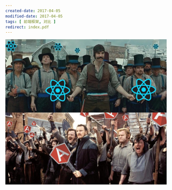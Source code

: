 ```yaml
---
created-date: 2017-04-05
modified-date: 2017-04-05
tags: [ 前端框架, 对比 ]
redirect: index.pdf
---
```


![](feature.jpg)
